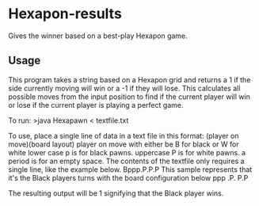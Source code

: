 # Hexapon-results
Gives the winner based on a best-play Hexapon game.

## Usage
This program takes a string based on a Hexapon grid and returns a 1 if the side
currently moving will win or a -1 if they will lose. This calculates all possible moves
from the input position to find if the current player will win or lose if the current
player is playing a perfect game.

To run:
\>java Hexapawn < textfile.txt

To use, place a single line of data in a text file in this format:
  (player on move)(board layout)
player on move with either be B for black or W for white
lower case p is for black pawns.
uppercase P is for white pawns.
a period is for an empty space.
The contents of the textfile only requires a single line, like the example below.
Bppp.P.P.P
This sample represents that it's the Black players turns with the board configuration below
  ppp
  .P.
  P.P

The resulting output will be 1 signifying that the Black player wins.
